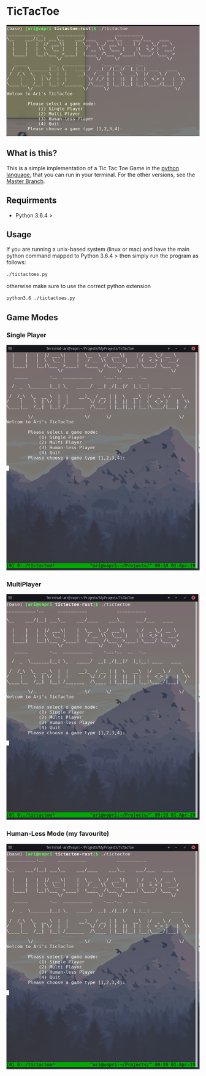 # TicTacToe
<img src="readme/start_screen.png" width="569">

## What is this?
This is a simple implementation of a Tic Tac Toe Game in the [python language](https://www.python.org/), that you can run in your terminal. For the other versions, see the [Master Branch](https://github.com/asosnovsky/TicTacToe/tree/master#what-is-this).
## Requirments
 - Python 3.6.4 > 

## Usage
If you are running a unix-based system (linux or mac) and have the main python command mapped to Python 3.6.4 > then simply run the program as follows:

```sh
./tictactoes.py
```

otherwise make sure to use the correct python extension
```sh
python3.6 ./tictactoes.py
```

## Game Modes

### Single Player
<img src="readme/single-mode.gif" width="569">

### MultiPlayer
<img src="readme/multi-mode.gif" width="569">

### Human-Less Mode (my favourite)
<img src="readme/ai-mode.gif" width="569">
